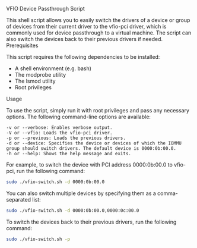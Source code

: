  VFIO Device Passthrough Script

This shell script allows you to easily switch the drivers of a device or group of devices from their current driver to the vfio-pci driver, which is commonly used for device passthrough to a virtual machine. The script can also switch the devices back to their previous drivers if needed.
Prerequisites

This script requires the following dependencies to be installed:

* A shell environment (e.g. bash)
* The modprobe utility
* The lsmod utility
* Root privileges

Usage

To use the script, simply run it with root privileges and pass any necessary options. The following command-line options are available:

    -v or --verbose: Enables verbose output.
    -V or --vfio: Loads the vfio-pci driver.
    -p or --previous: Loads the previous drivers.
    -d or --device: Specifies the device or devices of which the IOMMU group should switch drivers. The default device is 0000:0b:00.0.
    -h or --help: Shows the help message and exits.

For example, to switch the device with PCI address 0000:0b:00.0 to vfio-pci, run the following command:

```bash
sudo ./vfio-switch.sh -d 0000:0b:00.0
```

You can also switch multiple devices by specifying them as a comma-separated list:

```bash
sudo ./vfio-switch.sh -d 0000:0b:00.0,0000:0c:00.0
```

To switch the devices back to their previous drivers, run the following command:

```bash
sudo ./vfio-switch.sh -p
```
